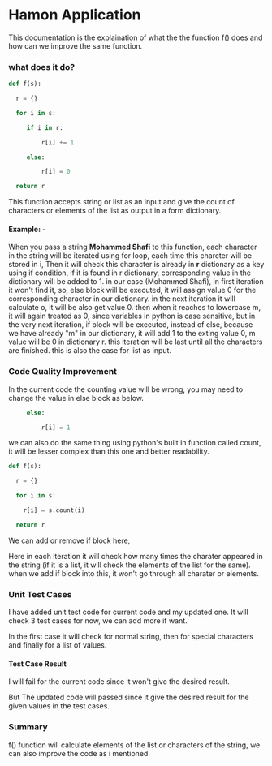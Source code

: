 # Hamon Application
 This documentation is the explaination of what the the function f() does and how can we improve the same function.

 ### what does it do?

```python
def f(s):

  r = {}

  for i in s:

     if i in r:

         r[i] += 1

     else:

         r[i] = 0

  return r
```

This function accepts string or list as an input and give the count of characters or elements of the list as output in a form dictionary.

#### Example: - 
When you pass a string **Mohammed Shafi** to this function, each character in the string will be iterated using for loop, each time this charcter will be stored in i, Then it will check this character is already in **r** dictionary as a key using if condition, if it is found in r dictionary, corresponding value in the dictionary will be added to 1. in our case (Mohammed Shafi), in first iteration it won't find it, so, else block will be executed, it will assign value 0 for the corresponding character in our dictionary.
in the next iteration it will calculate o, it will be also get value 0.
then when it reaches to lowercase m, it will again treated as 0, since variables in python is case sensitive, but in the very next iteration, if block will be executed, instead of else, because we have already "m" in our dictionary, it will add 1 to the exting value 0, m value will be 0 in dictionary r.
this iteration will be last until all the characters are finished.
this is also the case for list as input.

### Code Quality Improvement
In the current code the counting value will be wrong, you may need to change the value in else block as below.

```python
     else:

         r[i] = 1
```

we can also do the same thing using python's built in function called count, it will be lesser complex than this one and better readability.

```python
def f(s):

  r = {}

  for i in s:

    r[i] = s.count(i)

  return r
```
We can add or remove if block here,

Here in each iteration it will check how many times the charater appeared in the string (if it is a list, it will check the elements of the list for the same).
when we add if block into this, it won't go through all charater or elements.

### Unit Test Cases

I have added unit test code for current code and my updated one.
It will check 3 test cases for now, we can add more if want.

In the first case it will check for normal string, then for special characters and finally for a list of values.

#### Test Case Result



I will fail for the current code since it won't give the desired result.



But The updated code will passed since it give the desired result for the given values in the test cases.

### Summary

f() function will calculate elements of the list or characters of the string, we can also improve the code as i mentioned.